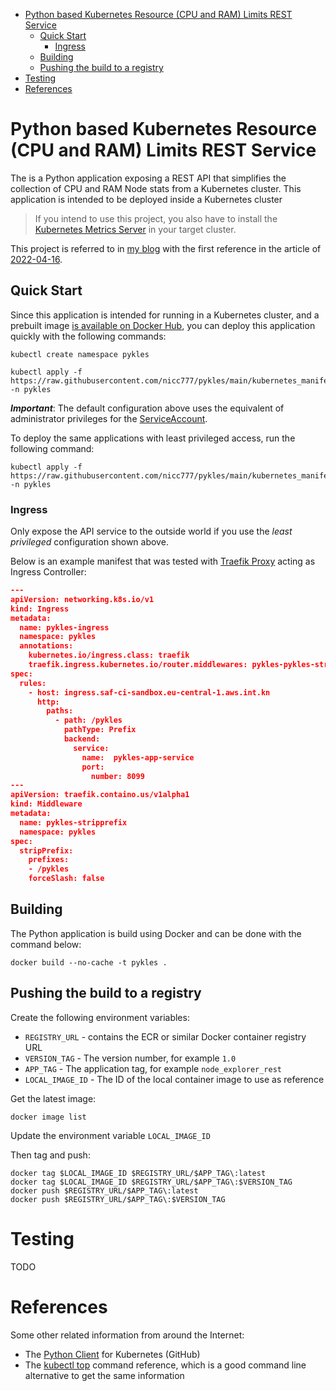 
- [Python based Kubernetes Resource (CPU and RAM) Limits REST Service](#python-based-kubernetes-resource-cpu-and-ram-limits-rest-service)
  - [Quick Start](#quick-start)
    - [Ingress](#ingress)
  - [Building](#building)
  - [Pushing the build to a registry](#pushing-the-build-to-a-registry)
- [Testing](#testing)
- [References](#references)

# Python based Kubernetes Resource (CPU and RAM) Limits REST Service

The is a Python application exposing a REST API that simplifies the collection of CPU and RAM Node stats from a Kubernetes cluster. This application is intended to be deployed inside a Kubernetes cluster

> If you intend to use this project, you also have to install the [Kubernetes Metrics Server](https://github.com/kubernetes-sigs/metrics-server) in your target cluster.

This project is referred to in [my blog](https://www.nicc777.com/) with the first reference in the article of [2022-04-16](https://www.nicc777.com/blog/2022/2022-04-16.html).

## Quick Start

Since this application is intended for running in a Kubernetes cluster, and a prebuilt image [is available on Docker Hub](https://hub.docker.com/r/nicc777/pykles), you can deploy this application quickly with the following commands:

```shell
kubectl create namespace pykles

kubectl apply -f https://raw.githubusercontent.com/nicc777/pykles/main/kubernetes_manifests/pykles.yaml -n pykles
```

_**Important**_: The default configuration above uses the equivalent of administrator privileges for the [ServiceAccount](https://kubernetes.io/docs/tasks/configure-pod-container/configure-service-account/).

To deploy the same applications with least privileged access, run the following command:

```shell
kubectl apply -f https://raw.githubusercontent.com/nicc777/pykles/main/kubernetes_manifests/pykles_least_privileged.yaml -n pykles
```

### Ingress

Only expose the API service to the outside world if you use the *least privileged* configuration shown above.

Below is an example manifest that was tested with [Traefik Proxy](https://traefik.io/traefik/) acting as Ingress Controller:

```json
---
apiVersion: networking.k8s.io/v1
kind: Ingress
metadata:
  name: pykles-ingress
  namespace: pykles
  annotations:
    kubernetes.io/ingress.class: traefik
    traefik.ingress.kubernetes.io/router.middlewares: pykles-pykles-stripprefix@kubernetescrd
spec:
  rules:
    - host: ingress.saf-ci-sandbox.eu-central-1.aws.int.kn
      http:
        paths:
          - path: /pykles
            pathType: Prefix
            backend:
              service:
                name:  pykles-app-service
                port:
                  number: 8099
---
apiVersion: traefik.containo.us/v1alpha1
kind: Middleware
metadata:
  name: pykles-stripprefix
  namespace: pykles
spec:
  stripPrefix:
    prefixes:
    - /pykles
    forceSlash: false
```

## Building

The Python application is build using Docker and can be done with the command below:

```shell
docker build --no-cache -t pykles .
```

## Pushing the build to a registry

Create the following environment variables:

* `REGISTRY_URL` - contains the ECR or similar Docker container registry URL
* `VERSION_TAG` - The version number, for example `1.0`
* `APP_TAG` - The application tag, for example `node_explorer_rest`
* `LOCAL_IMAGE_ID` - The ID of the local container image to use as reference

Get the latest image:

```shell
docker image list
```

Update the environment variable `LOCAL_IMAGE_ID`

Then tag and push:

```shell
docker tag $LOCAL_IMAGE_ID $REGISTRY_URL/$APP_TAG\:latest
docker tag $LOCAL_IMAGE_ID $REGISTRY_URL/$APP_TAG\:$VERSION_TAG
docker push $REGISTRY_URL/$APP_TAG\:latest
docker push $REGISTRY_URL/$APP_TAG\:$VERSION_TAG
```

# Testing

TODO

# References

Some other related information from around the Internet:

* The [Python Client](https://github.com/kubernetes-client/python/tree/master/kubernetes) for Kubernetes (GitHub)
* The [kubectl top](https://kubernetes.io/docs/reference/generated/kubectl/kubectl-commands#top) command reference, which is a good command line alternative to get the same information

